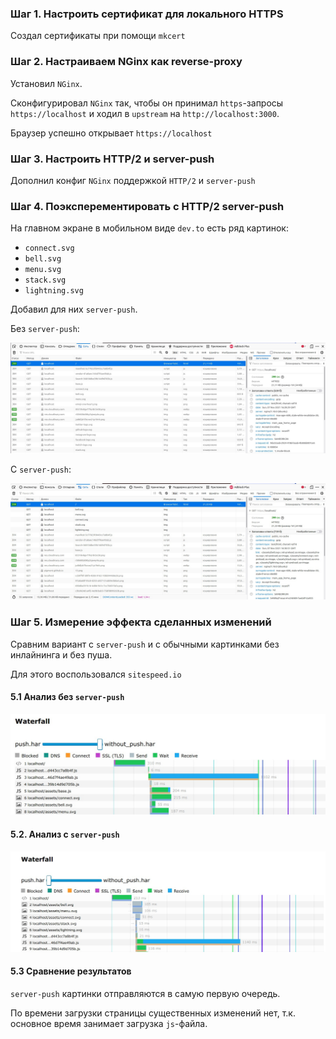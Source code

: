 ### Шаг 1. Настроить сертификат для локального HTTPS

Создал сертификаты при помощи `mkcert`

### Шаг 2. Настраиваем NGinx как reverse-proxy

Установил `NGinx`.

Сконфигурировал `NGinx` так, чтобы он принимал `https`-запросы `https://localhost` и ходил в `upstream` на `http://localhost:3000`.

Браузер успешно открывает `https://localhost`

### Шаг 3. Настроить HTTP/2 и server-push

Дополнил конфиг `NGinx` поддержкой `HTTP/2` и `server-push`

### Шаг 4. Поэксперементировать с HTTP/2 server-push

На главном экране в мобильном виде `dev.to` есть ряд картинок:

- `connect.svg`
- `bell.svg`
- `menu.svg`
- `stack.svg`
- `lightning.svg`

Добавил для них `server-push`.

Без `server-push`:

![Screenshot](https://github.com/Exterm1nate/rails-optimization-task5/blob/master/results/without_push_network.jpg?raw=true)

С `server-push`:

![Screenshot](https://github.com/Exterm1nate/rails-optimization-task5/blob/master/results/push_network.jpg?raw=true)

### Шаг 5. Измерение эффекта сделанных изменений

Сравним вариант с `server-push` и с обычными картинками без инлайнинга и без пуша.

Для этого воспользовался `sitespeed.io`

#### 5.1 Анализ без `server-push`

![Screenshot](https://github.com/Exterm1nate/rails-optimization-task5/blob/master/results/without_push_waterfall.jpg?raw=true)

#### 5.2. Анализ с `server-push`

![Screenshot](https://github.com/Exterm1nate/rails-optimization-task5/blob/master/results/push_waterfall.jpg?raw=true)

#### 5.3 Сравнение результатов

`server-push` картинки отправляются в самую первую очередь.

По времени загрузки страницы существенных изменений нет, т.к. основное время занимает загрузка `js`-файла.
